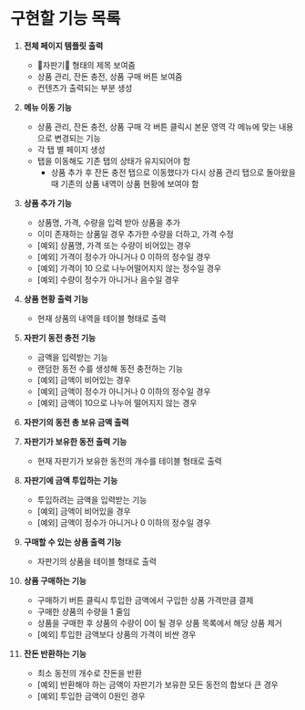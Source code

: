 # 구현할 기능 목록

1. **전체 페이지 템플릿 출력**
   * 🥤자판기🥤  형태의 제목 보여줌
   * 상품 관리, 잔돈 충전, 상품 구매 버튼 보여줌
   * 컨텐츠가 출력되는 부분 생성
2. **메뉴 이동 기능**
   * 상품 관리, 잔돈 충전, 상품 구매 각 버튼 클릭시 본문 영역 각 메뉴에 맞는 내용으로 변경되는 기능
   * 각 탭 별 페이지 생성
   * 탭을 이동해도 기존 탭의 상태가 유지되어야 함
     * 상품 추가 후 잔돈 충전 탭으로 이동했다가 다시 상품 관리 탭으로 돌아왔을 때 기존의 상품 내역이 상품 현황에 보여야 함
3. **상품 추가 기능**
   * 상품명, 가격, 수량을 입력 받아 상품을 추가
   * 이미 존재하는 상품일 경우 추가한 수량을 더하고, 가격 수정
   * [예외] 상품명, 가격 또는 수량이 비어있는 경우
   * [예외] 가격이 정수가 아니거나 0 이하의 정수일 경우
   * [예외] 가격이 10 으로 나누어떨어지지 않는 정수일 경우
   * [예외] 수량이 정수가 아니거나 음수일 경우
4. **상품 현황 출력 기능**
   * 현재 상품의 내역을 테이블 형태로 출력
5. **자판기 동전 충전 기능**
   * 금액을 입력받는 기능
   * 랜덤한 동전 수를 생성해 동전 충전하는 기능
   * [예외] 금액이 비어있는 경우
   * [예외] 금액이 정수가 아니거나 0 이하의 정수일 경우
   * [예외] 금액이 10으로 나누어 떨어지지 않는 경우
6. **자판기의 동전 총 보유 금액 출력**
7. **자판기가 보유한 동전 출력 기능**
   * 현재 자판기가 보유한 동전의 개수를 테이블 형태로 출력
8. **자판기에 금액 투입하는 기능**
   * 투입하려는 금액을 입력받는 기능
   * [예외] 금액이 비어있을 경우
   * [예외] 금액이 정수가 아니거나 0 이하의 정수일 경우
9. **구매할 수 있는 상품 출력 기능**
   * 자판기의 상품을 테이블 형태로 출력
10. **상품 구매하는 기능**
    * 구매하기 버튼 클릭시 투입한 금액에서 구입한 상품 가격만큼 결제
    * 구매한 상품의 수량을 1 줄임
    * 상품을 구매한 후 상품의 수량이 0이 될 경우 상품 목록에서 해당 상품 제거
    * [예외] 투입한 금액보다 상품의 가격이 비싼 경우

11. **잔돈 반환하는 기능**

    * 최소 동전의 개수로 잔돈을 반환
    * [예외] 반환해야 하는 금액이 자판기가 보유한 모든 동전의 합보다 큰 경우
    * [예외] 투입한 금액이 0원인 경우
    
    

